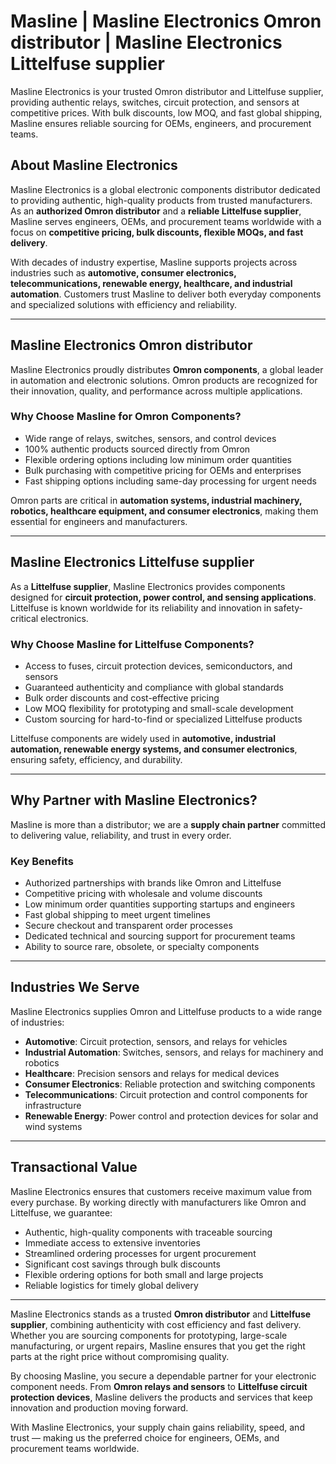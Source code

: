# Masline | Masline Electronics Omron distributor | Masline Electronics Littelfuse supplier
Masline Electronics is your trusted Omron distributor and Littelfuse supplier, providing authentic relays, switches, circuit protection, and sensors at competitive prices. With bulk discounts, low MOQ, and fast global shipping, Masline ensures reliable sourcing for OEMs, engineers, and procurement teams.

## About Masline Electronics
Masline Electronics is a global electronic components distributor dedicated to providing authentic, high-quality products from trusted manufacturers. As an **authorized Omron distributor** and a **reliable Littelfuse supplier**, Masline serves engineers, OEMs, and procurement teams worldwide with a focus on **competitive pricing, bulk discounts, flexible MOQs, and fast delivery**.  

With decades of industry expertise, Masline supports projects across industries such as **automotive, consumer electronics, telecommunications, renewable energy, healthcare, and industrial automation**. Customers trust Masline to deliver both everyday components and specialized solutions with efficiency and reliability.

---

## Masline Electronics Omron distributor
Masline Electronics proudly distributes **Omron components**, a global leader in automation and electronic solutions. Omron products are recognized for their innovation, quality, and performance across multiple applications.  

### Why Choose Masline for Omron Components?
- Wide range of relays, switches, sensors, and control devices  
- 100% authentic products sourced directly from Omron  
- Flexible ordering options including low minimum order quantities  
- Bulk purchasing with competitive pricing for OEMs and enterprises  
- Fast shipping options including same-day processing for urgent needs  

Omron parts are critical in **automation systems, industrial machinery, robotics, healthcare equipment, and consumer electronics**, making them essential for engineers and manufacturers.

---

## Masline Electronics Littelfuse supplier
As a **Littelfuse supplier**, Masline Electronics provides components designed for **circuit protection, power control, and sensing applications**. Littelfuse is known worldwide for its reliability and innovation in safety-critical electronics.  

### Why Choose Masline for Littelfuse Components?
- Access to fuses, circuit protection devices, semiconductors, and sensors  
- Guaranteed authenticity and compliance with global standards  
- Bulk order discounts and cost-effective pricing  
- Low MOQ flexibility for prototyping and small-scale development  
- Custom sourcing for hard-to-find or specialized Littelfuse products  

Littelfuse components are widely used in **automotive, industrial automation, renewable energy systems, and consumer electronics**, ensuring safety, efficiency, and durability.

---

## Why Partner with Masline Electronics?
Masline is more than a distributor; we are a **supply chain partner** committed to delivering value, reliability, and trust in every order.  

### Key Benefits
- Authorized partnerships with brands like Omron and Littelfuse  
- Competitive pricing with wholesale and volume discounts  
- Low minimum order quantities supporting startups and engineers  
- Fast global shipping to meet urgent timelines  
- Secure checkout and transparent order processes  
- Dedicated technical and sourcing support for procurement teams  
- Ability to source rare, obsolete, or specialty components  

---

## Industries We Serve
Masline Electronics supplies Omron and Littelfuse products to a wide range of industries:  

- **Automotive**: Circuit protection, sensors, and relays for vehicles  
- **Industrial Automation**: Switches, sensors, and relays for machinery and robotics  
- **Healthcare**: Precision sensors and relays for medical devices  
- **Consumer Electronics**: Reliable protection and switching components  
- **Telecommunications**: Circuit protection and control components for infrastructure  
- **Renewable Energy**: Power control and protection devices for solar and wind systems  

---

## Transactional Value
Masline Electronics ensures that customers receive maximum value from every purchase. By working directly with manufacturers like Omron and Littelfuse, we guarantee:  

- Authentic, high-quality components with traceable sourcing  
- Immediate access to extensive inventories  
- Streamlined ordering processes for urgent procurement  
- Significant cost savings through bulk discounts  
- Flexible ordering options for both small and large projects  
- Reliable logistics for timely global delivery  

---

Masline Electronics stands as a trusted **Omron distributor** and **Littelfuse supplier**, combining authenticity with cost efficiency and fast delivery. Whether you are sourcing components for prototyping, large-scale manufacturing, or urgent repairs, Masline ensures that you get the right parts at the right price without compromising quality.  

By choosing Masline, you secure a dependable partner for your electronic component needs. From **Omron relays and sensors** to **Littelfuse circuit protection devices**, Masline delivers the products and services that keep innovation and production moving forward.  

With Masline Electronics, your supply chain gains reliability, speed, and trust — making us the preferred choice for engineers, OEMs, and procurement teams worldwide.
